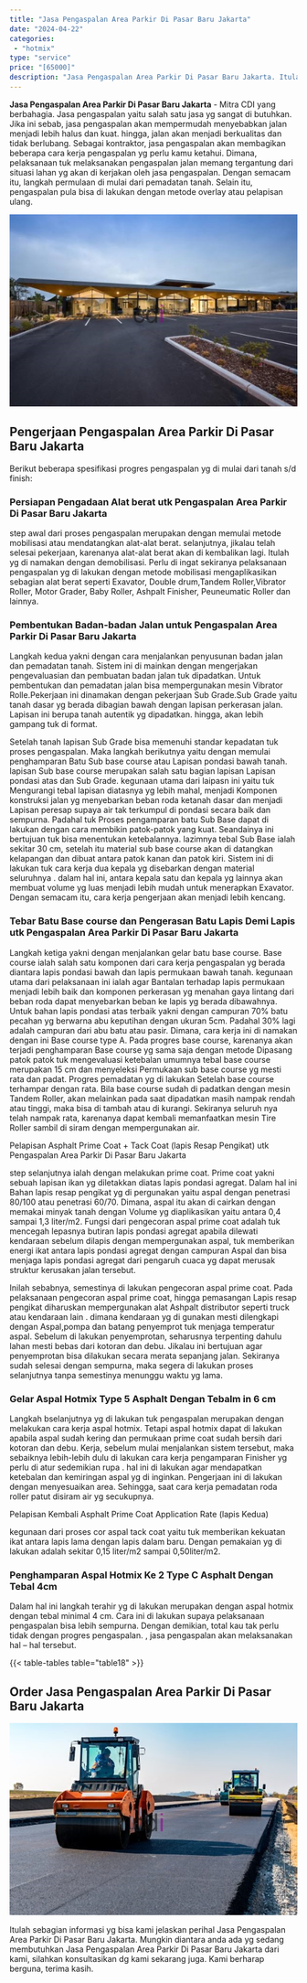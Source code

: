 ```yaml
---
title: "Jasa Pengaspalan Area Parkir Di Pasar Baru Jakarta"
date: "2024-04-22"
categories:
 - "hotmix"
type: "service"
price: "[65000]"
description: "Jasa Pengaspalan Area Parkir Di Pasar Baru Jakarta. Itulah sebagian informasi yg bisa kami jelaskan perihal Jasa Pengaspalan Area Parkir Di Pasar Baru Jakart..."
---
```


**Jasa Pengaspalan Area Parkir Di Pasar Baru Jakarta** - Mitra CDI yang berbahagia. Jasa pengaspalan yaitu salah satu jasa yg sangat di butuhkan. Jika ini sebab, jasa pengaspalan akan mempermudah menyebabkan jalan menjadi lebih halus dan kuat. hingga, jalan akan menjadi berkualitas dan tidak berlubang. Sebagai kontraktor, jasa pengaspalan akan membagikan beberapa cara kerja pengaspalan yg perlu kamu ketahui. Dimana, pelaksanaan tuk melaksanakan pengaspalan jalan memang tergantung dari situasi lahan yg akan di kerjakan oleh jasa pengaspalan. Dengan semacam itu, langkah permulaan di mulai dari pemadatan tanah. Selain itu, pengaspalan pula bisa di lakukan dengan metode overlay atau pelapisan ulang.

![Jasa Pengaspalan Area Parkir Di Pasar Baru Jakarta](/images/hotmix/jasa-hotmix-aspal-30.jpg)

## Pengerjaan Pengaspalan Area Parkir Di Pasar Baru Jakarta

Berikut beberapa spesifikasi progres pengaspalan yg di mulai dari tanah s/d finish:

### Persiapan Pengadaan Alat berat utk Pengaspalan Area Parkir Di Pasar Baru Jakarta

step awal dari proses pengaspalan merupakan dengan memulai metode mobilisasi atau mendatangkan alat-alat berat. selanjutnya, jikalau telah selesai pekerjaan, karenanya alat-alat berat akan di kembalikan lagi. Itulah yg di namakan dengan demobilisasi. Perlu di ingat sekiranya pelaksanaan pengaspalan yg di lakukan dengan metode mobilisasi mengaplikasikan sebagian alat berat seperti Exavator, Double drum,Tandem Roller,Vibrator Roller, Motor Grader, Baby Roller, Ashpalt Finisher, Peuneumatic Roller dan lainnya.

### Pembentukan Badan-badan Jalan untuk Pengaspalan Area Parkir Di Pasar Baru Jakarta

Langkah kedua yakni dengan cara menjalankan penyusunan badan jalan dan pemadatan tanah. Sistem ini di mainkan dengan mengerjakan pengevaluasian dan pembuatan badan jalan tuk dipadatkan. Untuk pembentukan dan pemadatan jalan bisa mempergunakan mesin Vibrator Rolle.Pekerjaan ini dinamakan dengan pekerjaan Sub Grade.Sub Grade yaitu tanah dasar yg berada dibagian bawah dengan lapisan perkerasan jalan. Lapisan ini berupa tanah autentik yg dipadatkan. hingga, akan lebih gampang tuk di format.

Setelah tanah lapisan Sub Grade bisa memenuhi standar kepadatan tuk proses pengaspalan. Maka langkah berikutnya yaitu dengan memulai penghamparan Batu Sub base course atau Lapisan pondasi bawah tanah. lapisan Sub base course merupakan salah satu bagian lapisan Lapisan pondasi atas dan Sub Grade. kegunaan utama dari laipasn ini yaitu tuk Mengurangi tebal lapisan diatasnya yg lebih mahal, menjadi Komponen konstruksi jalan yg menyebarkan beban roda ketanah dasar dan menjadi Lapisan peresap supaya air tak terkumpul di pondasi secara baik dan sempurna. Padahal tuk Proses pengamparan batu Sub Base dapat di lakukan dengan cara membikin patok-patok yang kuat. Seandainya ini bertujuan tuk bisa menentukan ketebalannya. lazimnya tebal Sub Base ialah sekitar 30 cm, setelah itu material sub base course akan di datangkan kelapangan dan dibuat antara patok kanan dan patok kiri. Sistem ini di lakukan tuk cara kerja dua kepala yg disebarkan dengan material seluruhnya . dalam hal ini, antara kepala satu dan kepala yg lainnya akan membuat volume yg luas menjadi lebih mudah untuk menerapkan Exavator. Dengan semacam itu, cara kerja pengerjaan akan menjadi lebih kencang.

### Tebar Batu Base course dan Pengerasan Batu Lapis Demi Lapis utk Pengaspalan Area Parkir Di Pasar Baru Jakarta

Langkah ketiga yakni dengan menjalankan gelar batu base course. Base course ialah salah satu komponen dari cara kerja pengaspalan yg berada diantara lapis pondasi bawah dan lapis permukaan bawah tanah. kegunaan utama dari pelaksanaan ini ialah agar Bantalan terhadap lapis permukaan menjadi lebih baik dan komponen perkerasan yg menahan gaya lintang dari beban roda dapat menyebarkan beban ke lapis yg berada dibawahnya. Untuk bahan lapis pondasi atas terbaik yakni dengan campuran 70% batu pecahan yg berwarna abu keputihan dengan ukuran 5cm. Padahal 30% lagi adalah campuran dari abu batu atau pasir. Dimana, cara kerja ini di namakan dengan ini Base course type A. Pada progres base course, karenanya akan terjadi penghamparan Base course yg sama saja dengan metode Dipasang patok patok tuk mengevaluasi ketebalan umumnya tebal base course merupakan 15 cm dan menyeleksi Permukaan sub base course yg mesti rata dan padat. Progres pemadatan yg di lakukan Setelah base course terhampar dengan rata. Bila base course sudah di padatkan dengan mesin Tandem Roller, akan melainkan pada saat dipadatkan masih nampak rendah atau tinggi, maka bisa di tambah atau di kurangi. Sekiranya seluruh nya telah nampak rata, karenanya dapat kembali memanfaatkan mesin Tire Roller sambil di siram dengan mempergunakan air.

Pelapisan Asphalt Prime Coat + Tack Coat (lapis Resap Pengikat) utk Pengaspalan Area Parkir Di Pasar Baru Jakarta

step selanjutnya ialah dengan melakukan prime coat. Prime coat yakni sebuah lapisan ikan yg diletakkan diatas lapis pondasi agregat. Dalam hal ini Bahan lapis resap pengikat yg di pergunakan yaitu aspal dengan penetrasi 80/100 atau penetrasi 60/70. Dimana, aspal itu akan di cairkan dengan memakai minyak tanah dengan Volume yg diaplikasikan yaitu antara 0,4 sampai 1,3 liter/m2. Fungsi dari pengecoran aspal prime coat adalah tuk mencegah lepasnya butiran lapis pondasi agregat apabila dilewati kendaraan sebelum dilapis dengan mempergunakan aspal, tuk memberikan energi ikat antara lapis pondasi agregat dengan campuran Aspal dan bisa menjaga lapis pondasi agregat dari pengaruh cuaca yg dapat merusak struktur kerusakan jalan tersebut.

Inilah sebabnya, semestinya di lakukan pengecoran aspal prime coat. Pada pelaksanaan pengecoran aspal prime coat, hingga pemasangan Lapis resap pengikat diharuskan mempergunakan alat Ashpalt distributor seperti truck atau kendaraan lain . dimana kendaraan yg di gunakan mesti dilengkapi dengan Aspal,pompa dan batang penyemprot tuk menjaga temperatur aspal. Sebelum di lakukan penyemprotan, seharusnya terpenting dahulu lahan mesti bebas dari kotoran dan debu. Jikalau ini bertujuan agar penyemprotan bisa dilakukan secara merata sepanjang jalan. Sekiranya sudah selesai dengan sempurna, maka segera di lakukan proses selanjutnya tanpa semestinya menunggu waktu yg lama.

### Gelar Aspal Hotmix Type 5 Asphalt Dengan Tebalm in 6 cm

Langkah bselanjutnya yg di lakukan tuk pengaspalan merupakan dengan melakukan cara kerja aspal hotmix. Tetapi aspal hotmix dapat di lakukan apabila aspal sudah kering dan permukaan prime coat sudah bersih dari kotoran dan debu. Kerja, sebelum mulai menjalankan sistem tersebut, maka sebaiknya lebih-lebih dulu di lakukan cara kerja pengamparan Finisher yg perlu di atur sedemikian rupa . hal ini di lakukan agar mendapatkan ketebalan dan kemiringan aspal yg di inginkan. Pengerjaan ini di lakukan dengan menyesuaikan area. Sehingga, saat cara kerja pemadatan roda roller patut disiram air yg secukupnya.

Pelapisan Kembali Asphalt Prime Coat Application Rate (lapis Kedua)

kegunaan dari proses cor aspal tack coat yaitu tuk memberikan kekuatan ikat antara lapis lama dengan lapis dalam baru. Dengan pemakaian yg di lakukan adalah sekitar 0,15 liter/m2 sampai 0,50liter/m2.

### Penghamparan Aspal Hotmix Ke 2 Type C Asphalt Dengan Tebal 4cm

Dalam hal ini langkah terahir yg di lakukan merupakan dengan aspal hotmix dengan tebal minimal 4 cm. Cara ini di lakukan supaya pelaksanaan pengaspalan bisa lebih sempurna. Dengan demikian, total kau tak perlu tidak dengan progres pengaspalan. , jasa pengaspalan akan melaksanakan hal – hal tersebut.

{{< table-tables table="table18" >}}

## Order Jasa Pengaspalan Area Parkir Di Pasar Baru Jakarta

![Jasa Pengaspalan Area Parkir Di Pasar Baru Jakarta](/images/hotmix/jasa-hotmix-aspal-18.jpg)

Itulah sebagian informasi yg bisa kami jelaskan perihal Jasa Pengaspalan Area Parkir Di Pasar Baru Jakarta. Mungkin diantara anda ada yg sedang membutuhkan Jasa Pengaspalan Area Parkir Di Pasar Baru Jakarta dari kami, silahkan konsultasikan dg kami sekarang juga. Kami berharap berguna, terima kasih.
